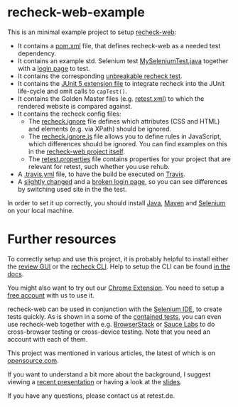 recheck-web-example
===================

This is an minimal example project to setup [recheck-web](https://github.com/retest/recheck-web):

- It contains a [pom.xml](pom.xml) file, that defines recheck-web as a needed test dependency.
- It contains an example std. Selenium test [MySeleniumTest.java](src/test/java/de/retest/recheck/example/MySeleniumTest.java) together with a [login page](src/test/resources/demo-app.html) to test.
- It contains the corresponding [unbreakable recheck test](src/test/java/de/retest/recheck/example/MyUnbreakableSeleniumTest.java).
- It contains the [JUnit 5 extension file](src/test/resources/META-INF/services/org.junit.jupiter.api.extension.Extension) to integrate recheck into the JUnit life-cycle and omit calls to `capTest()`.
- It contains the Golden Master files (e.g. [retest.xml](src/test/resources/retest/recheck/de.retest.recheck.example.MyUnbreakableSeleniumTest/login.00.recheck/retest.xml)) to which the rendered website is compared against.
- It contains the recheck config files:
    - The [recheck.ignore](.retest/recheck.ignore) file defines which attributes (CSS and HTML) and elements (e.g. via XPath) should be ignored.
    - The [recheck.ignore.js](.retest/recheck.ignore.js) file allows you to define rules in JavaScript, which differences should be ignored. You can find examples on this in the [recheck-web project itself](https://github.com/retest/recheck-web/blob/master/.retest/recheck.ignore.js).
    - The [retest.properties](.retest/retest.properties) file contains properties for your project that are relevant for retest, such whether you use rehub.
- A [.travis.yml](.travis.yml) file, to have the build be executed on [Travis](https://travis-ci.com/retest/recheck-web-example).
- A [slightly changed](src/test/resources/demo-app_btn-change.html) and a [broken login page](src/test/resources/demo-app_CSS-broken.html), so you can see differences by switching used site in the the test.

In order to set it up correctly, you should install [Java](https://www.java.com/de/download/help/download_options.xml), [Maven](https://maven.apache.org/install.html) and [Selenium](https://www.seleniumhq.org/download/) on your local machine.


Further resources
=================

To correctly setup and use this project, it is probably helpful to install either the [review GUI](https://assets.retest.org/releases/review.html) or the [recheck CLI](https://github.com/retest/recheck.cli/releases). Help to setup the CLI can be found [in the docs](https://docs.retest.de/recheck.cli/setup/).

You might also want to try out our [Chrome Extension](https://chrome.google.com/webstore/detail/recheck-web-demo/ifbcdobnjihilgldbjeomakdaejhplii). You need to setup a [free account](https://sso.prod.cloud.retest.org/auth/realms/customer/account/) with us to use it.

recheck-web can be used in conjunction with the [Selenium IDE](https://chrome.google.com/webstore/detail/selenium-ide/mooikfkahbdckldjjndioackbalphokd), to create tests quickly. As is shown in a some of the [contained tests](src/test/java/de/retest/recheck/example/BrowserStackTest.java), you can even use recheck-web together with e.g. [BrowserStack](https://www.browserstack.com/) or [Sauce Labs](https://saucelabs.com/) to do cross-browser testing or cross-device testing. Note that you need an account with each of them.

This project was mentioned in various articles, the latest of which is on [opensource.com](https://opensource.com/article/19/10/test-automation-without-assertions). 

If you want to understand a bit more about the background, I suggest viewing a [recent presentation](https://www.youtube.com/watch?v=2CGu7vNVY00) or having a look at the [slides](https://www.slideshare.net/roesslerj/testing-without-assertions).

If you have any questions, please contact us at retest.de. 
